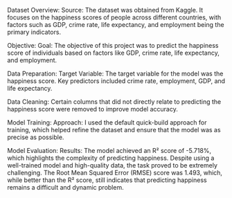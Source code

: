 Dataset Overview:
Source: The dataset was obtained from Kaggle. It focuses on the happiness scores of people across different countries, with factors such as GDP, crime rate, life expectancy, and employment being the primary indicators.

Objective:
Goal: The objective of this project was to predict the happiness score of individuals based on factors like GDP, crime rate, life expectancy, and employment.

Data Preparation:
Target Variable: The target variable for the model was the happiness score. Key predictors included crime rate, employment, GDP, and life expectancy.

Data Cleaning: Certain columns that did not directly relate to predicting the happiness score were removed to improve model accuracy.

Model Training:
Approach: I used the default quick-build approach for training, which helped refine the dataset and ensure that the model was as precise as possible.

Model Evaluation:
Results: The model achieved an R² score of -5.718%, which highlights the complexity of predicting happiness. Despite using a well-trained model and high-quality data, the task proved to be extremely challenging. The Root Mean Squared Error (RMSE) score was 1.493, which, while better than the R² score, still indicates that predicting happiness remains a difficult and dynamic problem.
